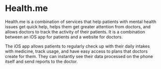 # Health.me

Health.me is a combination of services that help patients with mental health issues get quick help, helps them get greater attention from doctors, and allows doctors to track the activity of their patients. It is a combination between an iOS app for patients and a website for doctors.

The iOS app allows patients to regularly check up with their daily intakes with medicine, track usage, and have easy access to plans that doctors create for them. They can instantly see their data processed on the phone itself and send reports to the doctor. 
